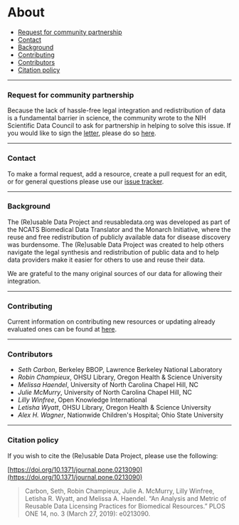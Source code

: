 # About

* [Request for community partnership](#request)
* [Contact](#contact)
* [Background](#background)
* [Contributing](#contributing)
* [Contributors](#contributors)
* [Citation policy](#citation)

<hr /><span id="request"></span>

### Request for community partnership

Because the lack of hassle-free legal integration and redistribution
of data is a fundamental barrier in science, the community wrote to
the NIH Scientific Data Council to ask for partnership in helping to
solve this issue. If you would like to sign the
[letter](https://figshare.com/articles/Request_for_Community_partnership_in_data_resource_licensing_planning/4972709/1),
please do so [here](
https://docs.google.com/document/d/1fbwKxnPu5f1YXlMM6UMyfBqHx_Inz86tKzwRFO4W8jQ/edit).

<hr /><span id="contact"></span>

### Contact

To make a formal request, add a resource, create a pull request for an
edit, or for general questions please use our
[issue tracker](https://github.com/reusabledata/reusabledata/issues/new).

<hr /><span id="background"></span>

### Background

The (Re)usable Data Project and reusabledata.org was developed as part
of the NCATS Biomedical Data Translator and the Monarch Initiative,
where the reuse and free redistribution of publicly available data for
disease discovery was burdensome. The (Re)usable Data Project was
created to help others navigate the legal synthesis and redistribution
of public data and to help data providers make it easier for others to
use and reuse their data.

We are grateful to the many original sources of our data for allowing
their integration.

<hr /><span id="contributing"></span>

### Contributing

Current information on contributing new resources or updating already evaluated ones can be found at
[here](https://github.com/reusabledata/reusabledata/blob/master/CONTRIBUTING.md).

<hr /><span id="contributors"></span>

### Contributors

* *Seth Carbon*, Berkeley BBOP, Lawrence Berkeley National Laboratory
* *Robin Champieux*, OHSU Library, Oregon Health & Science University
* *Melissa Haendel*, University of North Carolina Chapel Hill, NC
* *Julie McMurry*, University of North Carolina Chapel Hill, NC
* *Lilly Winfree*, Open Knowledge International
* *Letisha Wyatt*, OHSU Library, Oregon Health & Science University
* *Alex H. Wagner*, Nationwide Children's Hospital; Ohio State University

<hr /><span id="citation"></span>

### Citation policy

If you wish to cite the (Re)usable Data Project,
please use the following:

[https://doi.org/10.1371/journal.pone.0213090](https://doi.org/10.1371/journal.pone.0213090)

> Carbon, Seth, Robin Champieux, Julie A. McMurry, Lilly Winfree, Letisha R. Wyatt, and Melissa A. Haendel. “An Analysis and Metric of Reusable Data Licensing Practices for Biomedical Resources.” PLOS ONE 14, no. 3 (March 27, 2019): e0213090.
